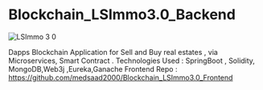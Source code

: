 # Blockchain_LSImmo3.0_Backend

![LSImmo 3 0](https://user-images.githubusercontent.com/81382178/168428599-03da2a68-e31d-436e-9c66-b22cdaba1bca.png)

Dapps Blockchain Application for Sell and Buy real estates , via Microservices, Smart Contract .
Technologies Used : SpringBoot , Solidity, MongoDB,Web3j ,Eureka,Ganache
Frontend Repo : https://github.com/medsaad2000/Blockchain_LSImmo3.0_Frontend
